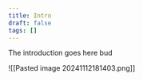 ```yaml
---
title: Intro
draft: false
tags: []
---
```

The introduction goes here bud

![[Pasted image 20241112181403.png]]